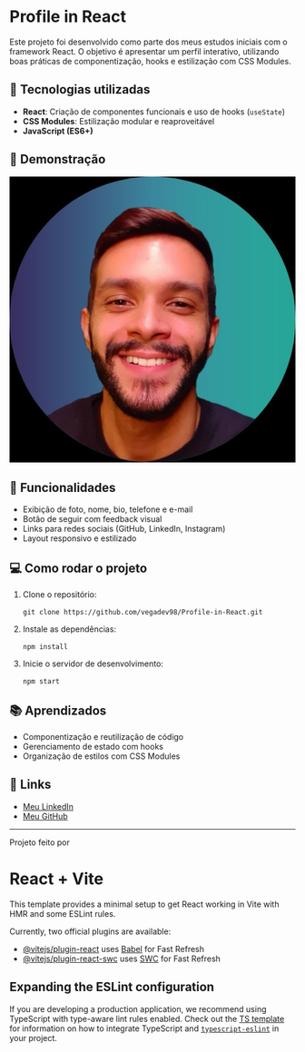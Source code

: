 # Profile in React

Este projeto foi desenvolvido como parte dos meus estudos iniciais com o framework React. O objetivo é apresentar um perfil interativo, utilizando boas práticas de componentização, hooks e estilização com CSS Modules.

## 🚀 Tecnologias utilizadas

- **React**: Criação de componentes funcionais e uso de hooks (`useState`)
- **CSS Modules**: Estilização modular e reaproveitável
- **JavaScript (ES6+)**

## 📸 Demonstração

![Screenshot](./src/assets/aboutme-image.jpg)

## 🧩 Funcionalidades

- Exibição de foto, nome, bio, telefone e e-mail
- Botão de seguir com feedback visual
- Links para redes sociais (GitHub, LinkedIn, Instagram)
- Layout responsivo e estilizado

## 💻 Como rodar o projeto

1. Clone o repositório:
   ```
   git clone https://github.com/vegadev98/Profile-in-React.git
   ```
2. Instale as dependências:
   ```
   npm install
   ```
3. Inicie o servidor de desenvolvimento:
   ```
   npm start
   ```

## 📚 Aprendizados

- Componentização e reutilização de código
- Gerenciamento de estado com hooks
- Organização de estilos com CSS Modules

## 📎 Links

- [Meu LinkedIn](https://www.linkedin.com/in/douglas-da-silva-vega)
- [Meu GitHub](https://github.com/vegadev98)

---

Projeto feito por

# React + Vite

This template provides a minimal setup to get React working in Vite with HMR and some ESLint rules.

Currently, two official plugins are available:

- [@vitejs/plugin-react](https://github.com/vitejs/vite-plugin-react/blob/main/packages/plugin-react) uses [Babel](https://babeljs.io/) for Fast Refresh
- [@vitejs/plugin-react-swc](https://github.com/vitejs/vite-plugin-react/blob/main/packages/plugin-react-swc) uses [SWC](https://swc.rs/) for Fast Refresh

## Expanding the ESLint configuration

If you are developing a production application, we recommend using TypeScript with type-aware lint rules enabled. Check out the [TS template](https://github.com/vitejs/vite/tree/main/packages/create-vite/template-react-ts) for information on how to integrate TypeScript and [`typescript-eslint`](https://typescript-eslint.io) in your project.
